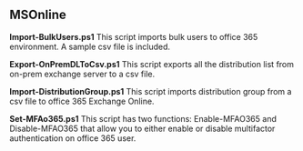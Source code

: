 ## MSOnline
__Import-BulkUsers.ps1__ This script imports bulk users to office 365 environment. A sample csv file is included.

__Export-OnPremDLToCsv.ps1__ This script exports all the distribution list from on-prem exchange server to a csv file.

__Import-DistributionGroup.ps1__ This script imports distribution group from a csv file to office 365 Exchange Online.

__Set-MFAo365.ps1__ This script has two functions: Enable-MFAO365 and Disable-MFAO365 that allow you to either enable or disable multifactor authentication on office 365 user.